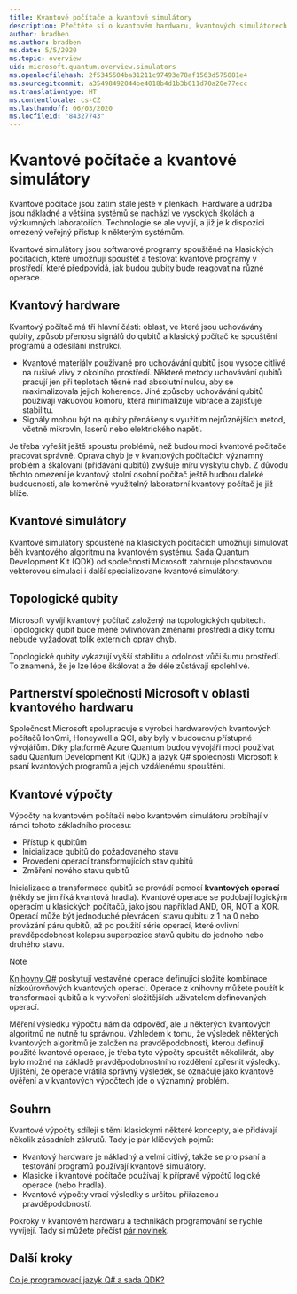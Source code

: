 ```yaml
---
title: Kvantové počítače a kvantové simulátory
description: Přečtěte si o kvantovém hardwaru, kvantových simulátorech a o tom, jak fungují kvantové operace.
author: bradben
ms.author: bradben
ms.date: 5/5/2020
ms.topic: overview
uid: microsoft.quantum.overview.simulators
ms.openlocfilehash: 2f5345504ba31211c97493e78af1563d575881e4
ms.sourcegitcommit: a35498492044be4018b4d1b3b611d70a20e77ecc
ms.translationtype: HT
ms.contentlocale: cs-CZ
ms.lasthandoff: 06/03/2020
ms.locfileid: "84327743"
---
```

# <a name="quantum-computers-and-quantum-simulators"></a>Kvantové počítače a kvantové simulátory

Kvantové počítače jsou zatím stále ještě v plenkách. Hardware a údržba jsou nákladné a většina systémů se nachází ve vysokých školách a výzkumných laboratořích. Technologie se ale vyvíjí, a již je k dispozici omezený veřejný přístup k některým systémům.

Kvantové simulátory jsou softwarové programy spouštěné na klasických počítačích, které umožňují spouštět a testovat kvantové programy v prostředí, které předpovídá, jak budou qubity bude reagovat na různé operace.

## <a name="quantum-hardware"></a>Kvantový hardware

Kvantový počítač má tři hlavní části: oblast, ve které jsou uchovávány qubity, způsob přenosu signálů do qubitů a klasický počítač ke spouštění programů a odesílání instrukcí.

- Kvantové materiály používané pro uchovávání qubitů jsou vysoce citlivé na rušivé vlivy z okolního prostředí. Některé metody uchovávání qubitů pracují jen při teplotách těsně nad absolutní nulou, aby se maximalizovala jejich koherence. Jiné způsoby uchovávání qubitů používají vakuovou komoru, která minimalizuje vibrace a zajišťuje stabilitu.  
- Signály mohou být na qubity přenášeny s využitím nejrůznějších metod, včetně mikrovln, laserů nebo elektrického napětí.

Je třeba vyřešit ještě spoustu problémů, než budou moci kvantové počítače pracovat správně. Oprava chyb je v kvantových počítačích významný problém a škálování (přidávání qubitů) zvyšuje míru výskytu chyb. Z důvodu těchto omezení je kvantový stolní osobní počítač ještě hudbou daleké budoucnosti, ale komerčně využitelný laboratorní kvantový počítač je již blíže.

## <a name="quantum-simulators"></a>Kvantové simulátory

Kvantové simulátory spouštěné na klasických počítačích umožňují simulovat běh kvantového algoritmu na kvantovém systému.  Sada Quantum Development Kit (QDK) od společnosti Microsoft zahrnuje plnostavovou vektorovou simulaci i další specializované kvantové simulátory.

## <a name="topological-qubit"></a>Topologické qubity

Microsoft vyvíjí kvantový počítač založený na topologických qubitech. Topologický qubit bude méně ovlivňován změnami prostředí a díky tomu nebude vyžadovat tolik externích oprav chyb.

Topologické qubity vykazují vyšší stabilitu a odolnost vůči šumu prostředí. To znamená, že je lze lépe škálovat a že déle zůstávají spolehlivé.

## <a name="microsoft-and-quantum-hardware-partnerships"></a>Partnerství společnosti Microsoft v oblasti kvantového hardwaru

Společnost Microsoft spolupracuje s výrobci hardwarových kvantových počítačů IonQmi, Honeywell a QCI, aby byly v budoucnu přístupné vývojářům. Díky platformě Azure Quantum budou vývojáři moci používat sadu Quantum Development Kit (QDK) a jazyk Q# společnosti Microsoft k psaní kvantových programů a jejich vzdálenému spouštění.

## <a name="quantum-computations"></a>Kvantové výpočty

Výpočty na kvantovém počítači nebo kvantovém simulátoru probíhají v rámci tohoto základního procesu:

- Přístup k qubitům
- Inicializace qubitů do požadovaného stavu
- Provedení operací transformujících stav qubitů
- Změření nového stavu qubitů

Inicializace a transformace qubitů se provádí pomocí **kvantových operací** (někdy se jim říká kvantová hradla). Kvantové operace se podobají logickým operacím u klasických počítačů, jako jsou například AND, OR, NOT a XOR. Operací může být jednoduché převrácení stavu qubitu z 1 na 0 nebo provázání páru qubitů, až po použití série operací, které ovlivní pravděpodobnost kolapsu superpozice stavů qubitu do jednoho nebo druhého stavu.

> [!NOTE] 
> [Knihovny Q#](xref:microsoft.quantum.libraries) poskytují vestavěné operace definující složité kombinace nízkoúrovňových kvantových operací. Operace z knihovny můžete použít k transformaci qubitů a k vytvoření složitějších uživatelem definovaných operací.  

Měření výsledku výpočtu nám dá odpověď, ale u některých kvantových algoritmů ne nutně tu správnou. Vzhledem k tomu, že výsledek některých kvantových algoritmů je založen na pravděpodobnosti, kterou definují použité kvantové operace, je třeba tyto výpočty spouštět několikrát, aby bylo možné na základě pravděpodobnostního rozdělení zpřesnit výsledky.  Ujištění, že operace vrátila správný výsledek, se označuje jako kvantové ověření a v kvantových výpočtech jde o významný problém.

## <a name="summary"></a>Souhrn

Kvantové výpočty sdílejí s těmi klasickými některé koncepty, ale přidávají několik zásadních zákrutů. Tady je pár klíčových pojmů:

- Kvantový hardware je nákladný a velmi citlivý, takže se pro psaní a testování programů používají kvantové simulátory.
- Klasické i kvantové počítače používají k přípravě výpočtů logické operace (nebo hradla).
- Kvantové výpočty vrací výsledky s určitou přiřazenou pravděpodobností.

Pokroky v kvantovém hardwaru a technikách programování se rychle vyvíjejí. Tady si můžete přečíst [pár novinek](https://phys.org/search/?search=quantum+computer&s=0).

## <a name="next-steps"></a>Další kroky

[Co je programovací jazyk Q# a sada QDK?](xref:microsoft.quantum.overview.q-sharp)
